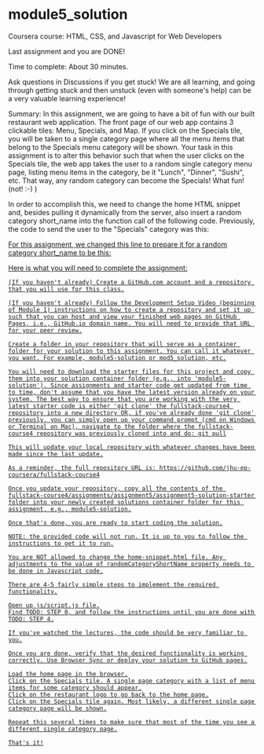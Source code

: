 # module5_solution
Coursera course: HTML, CSS, and Javascript for Web Developers

Last assignment and you are DONE!

Time to complete: About 30 minutes.

Ask questions in Discussions if you get stuck! We are all learning, and going through getting stuck and then unstuck (even with someone's help) can be a very valuable learning experience!

Summary: In this assignment, we are going to have a bit of fun with our built restaurant web application. The front page of our web app contains 3 clickable tiles: Menu, Specials, and Map. If you click on the Specials tile, you will be taken to a single category page where all the menu items that belong to the Specials menu category will be shown. Your task in this assignment is to alter this behavior such that when the user clicks on the Specials tile, the web app takes the user to a random single category menu page, listing menu items in the category, be it "Lunch", "Dinner", "Sushi", etc. That way, any random category can become the Specials! What fun! (not! :-) )

In order to accomplish this, we need to change the home HTML snippet and, besides pulling it dynamically from the server, also insert a random category short_name into the function call of the following code. Previously, the code to send the user to the "Specials" category was this:

<a href="#" onclick="$dc.loadMenuItems('SP');">

For this assignment, we changed this line to prepare it for a random category short_name to be this:

<a href="#" onclick="$dc.loadMenuItems({{randomCategoryShortName}});">

Here is what you will need to complete the assignment:

    (If you haven't already) Create a GitHub.com account and a repository that you will use for this class.

    (If you haven't already) Follow the Development Setup Video (beginning of Module 1) instructions on how to create a repository and set it up such that you can host and view your finished web pages on GitHub Pages, i.e., GitHub.io domain name. You will need to provide that URL for your peer review.

    Create a folder in your repository that will serve as a container folder for your solution to this assignment. You can call it whatever you want. For example, module5-solution or mod5_solution, etc.

    You will need to download the starter files for this project and copy them into your solution container folder (e.g., into 'module5-solution'). Since assignments and starter code get updated from time to time, don't assume that you have the latest version already on your system. The best way to ensure that you are working with the very latest starter code is either 'git clone' the fullstack-course4 repository into a new directory OR, if you've already done 'git clone' previously, you can simply open up your command prompt (cmd on Windows or Terminal on Mac), navigate to the folder where the fullstack-course4 repository was previously cloned into and do: git pull

    This will update your local repository with whatever changes have been made since the last update.

    As a reminder, the full repository URL is: https://github.com/jhu-ep-coursera/fullstack-course4

    Once you update your repository, copy all the contents of the fullstack-course4/assignments/assignment5/assignment5-solution-starter folder into your newly created solutions container folder for this assignment, e.g., module5-solution.

    Once that's done, you are ready to start coding the solution.

    NOTE: the provided code will not run. It is up to you to follow the instructions to get it to run.

    You are NOT allowed to change the home-snippet.html file. Any adjustments to the value of randomCategoryShortName property needs to be done in Javascript code.

    There are 4-5 fairly simple steps to implement the required functionality.

    Open up js/script.js file.
    Find TODO: STEP 0, and follow the instructions until you are done with TODO: STEP 4.

    If you've watched the lectures, the code should be very familiar to you.

    Once you are done, verify that the desired functionality is working correctly. Use Browser Sync or deploy your solution to GitHub pages.

    Load the home page in the browser.
    Click on the Specials tile. A single page category with a list of menu items for some category should appear.
    Click on the restaurant logo to go back to the home page.
    Click on the Specials tile again. Most likely, a different single page category page will be shown.

    Repeat this several times to make sure that most of the time you see a different single category page.

    That's it!
